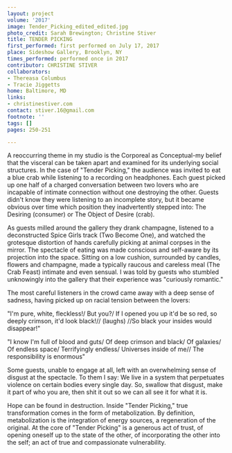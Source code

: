 ```yaml
---
layout: project
volume: '2017'
image: Tender_Picking_edited_edited.jpg
photo_credit: Sarah Brewington; Christine Stiver
title: TENDER PICKING
first_performed: first performed on July 17, 2017
place: Sideshow Gallery, Brooklyn, NY
times_performed: performed once in 2017
contributor: CHRISTINE STIVER
collaborators:
- Thereasa Columbus
- Tracie Jiggetts
home: Baltimore, MD
links:
- christinestiver.com
contact: stiver.16@gmail.com
footnote: ''
tags: []
pages: 250-251

---
```


A reoccurring theme in my studio is the Corporeal as Conceptual-my belief that the visceral can be taken apart and examined for its underlying social structures. In the case of "Tender Picking," the audience was invited to eat a blue crab while listening to a recording on headphones. Each guest picked up one half of a charged conversation between two lovers who are incapable of intimate connection without one destroying the other. Guests didn't know they were listening to an incomplete story, but it became obvious over time which position they inadvertently stepped into: The Desiring (consumer) or The Object of Desire (crab).

As guests milled around the gallery they drank champagne, listened to a deconstructed Spice Girls track (Two Become One), and watched the grotesque distortion of hands carefully picking at animal corpses in the mirror. The spectacle of eating was made conscious and self-aware by its projection into the space. Sitting on a low cushion, surrounded by candles, flowers and champagne, made a typically raucous and careless meal (The Crab Feast) intimate and even sensual. I was told by guests who stumbled unknowingly into the gallery that their experience was "curiously romantic."

The most careful listeners in the crowd came away with a deep sense of sadness, having picked up on racial tension between the lovers:

"I'm pure, white, fleckless!/ But you?/ If I opened you up it'd be so red, so deeply crimson, it'd look black!// (laughs) //So black your insides would disappear!"

"I know I'm full of blood and guts/ Of deep crimson and black/ Of galaxies/ Of endless space/ Terrifyingly endless/ Universes inside of me// The responsibility is enormous"

Some guests, unable to engage at all, left with an overwhelming sense of disgust at the spectacle. To them I say:  We live in a system that perpetuates violence on certain bodies every single day. So, swallow that disgust, make it part of who you are, then shit it out so we can all see it for what it is.

Hope can be found in destruction. Inside "Tender Picking," true transformation comes in the form of metabolization. By definition, metabolization is the integration of energy sources, a regeneration of the original. At the core of "Tender Picking" is a generous act of trust, of opening oneself up to the state of the other, of incorporating the other into the self; an act of true and compassionate vulnerability.
